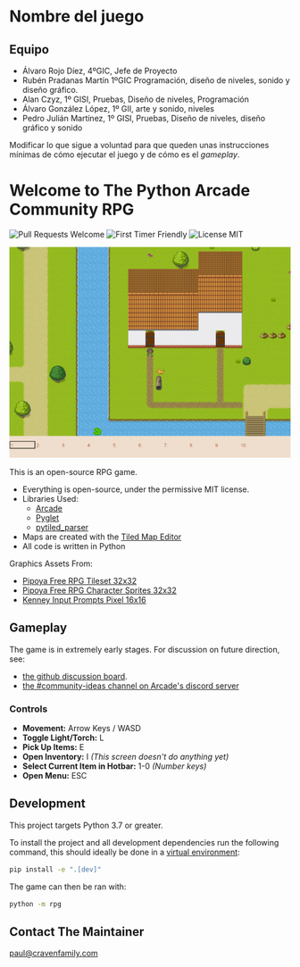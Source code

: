 # Nombre del juego

## Equipo
- Álvaro Rojo Díez, 4ºGIC, Jefe de Proyecto 
- Rubén Pradanas Martín 1ºGIC Programación, diseño de niveles, sonido y diseño gráfico. 
- Alan Czyz, 1º GISI, Pruebas, Diseño de niveles, Programación 
- Álvaro González López, 1º GII, arte y sonido, niveles 
- Pedro Julián Martínez, 1º GISI, Pruebas, Diseño de niveles, diseño gráfico y sonido 

Modificar lo que sigue a voluntad para que queden unas instrucciones mínimas de cómo ejecutar el juego y de cómo es el *gameplay*.

# Welcome to The Python Arcade Community RPG

![Pull Requests Welcome](https://img.shields.io/badge/PRs-welcome-success)
![First Timer Friendly](https://img.shields.io/badge/First%20Timer-friendly-informational)
![License MIT](https://img.shields.io/badge/license-MIT-success)

![Screenshot](/screenshot.png)

This is an open-source RPG game.

* Everything is open-source, under the permissive MIT license.
* Libraries Used:
  * [Arcade](https://github.com/pythonarcade/arcade)
  * [Pyglet](https://github.com/pyglet/pyglet)
  * [pytiled_parser](https://github.com/pythonarcade/pytiled_parser)
* Maps are created with the [Tiled Map Editor](https://mapeditor.org)
* All code is written in Python

Graphics Assets From:

* [Pipoya Free RPG Tileset 32x32](https://pipoya.itch.io/pipoya-rpg-tileset-32x32)
* [Pipoya Free RPG Character Sprites 32x32](https://pipoya.itch.io/pipoya-free-rpg-character-sprites-32x32)
* [Kenney Input Prompts Pixel 16x16](https://kenney.nl/assets/input-prompts-pixel-16)

## Gameplay

The game is in extremely early stages. For discussion on future direction, see:
* [the github discussion board](https://github.com/pythonarcade/community-rpg/discussions).
* [the #community-ideas channel on Arcade's discord server](https://discord.com/channels/458662222697070613/704736572603629589)

### Controls
- **Movement:** Arrow Keys / WASD
- **Toggle Light/Torch:** L
- **Pick Up Items:** E
- **Open Inventory:** I *(This screen doesn't do anything yet)*
- **Select Current Item in Hotbar:** 1-0 *(Number keys)*
- **Open Menu:** ESC

## Development

This project targets Python 3.7 or greater.

To install the project and all development dependencies run the following command, this should ideally be done in a [virtual environment](https://docs.python.org/3/tutorial/venv.html):

```bash
pip install -e ".[dev]"
```

The game can then be ran with:

```bash
python -m rpg
```

## Contact The Maintainer

paul@cravenfamily.com
